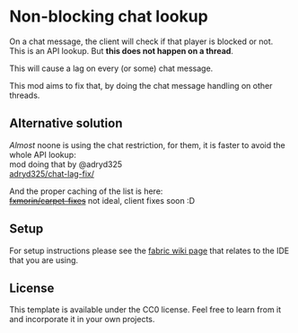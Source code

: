 # Non-blocking chat lookup

On a chat message, the client will check if that player is blocked or not.  
This is an API lookup. But **this does not happen on a thread**.  

This will cause a lag on every (or some) chat message.  

This mod aims to fix that, by doing the chat message handling on other threads.

## Alternative solution
*Almost* noone is using the chat restriction, for them, it is faster to avoid the whole API lookup:  
mod doing that by @adryd325  
[adryd325/chat-lag-fix/](https://github.com/adryd325/chat-lag-fix/)  

And the proper caching of the list is here:  
~~[fxmorin/carpet-fixes](https://github.com/fxmorin/carpet-fixes)~~ not ideal, client fixes soon :D

## Setup

For setup instructions please see the [fabric wiki page](https://fabricmc.net/wiki/tutorial:setup) that relates to the IDE that you are using.

## License

This template is available under the CC0 license. Feel free to learn from it and incorporate it in your own projects.
